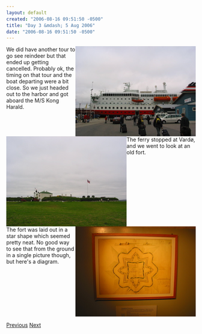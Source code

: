 ```yaml
---
layout: default
created: "2006-08-16 09:51:50 -0500"
title: "Day 3 &mdash; 5 Aug 2006"
date: "2006-08-16 09:51:50 -0500"
---
```




<img src="images/IMG_1322.jpg" align="right" />
We did have another tour to go see reindeer but that ended up getting cancelled.  Probably ok, the timing on that tour and the boat departing were a bit close.  So we just headed out to the harbor and got aboard the M/S Kong Harald.
<br clear="all" />

<img src="images/IMG_1325.jpg" align="left" />
The ferry stopped at Vard&oslash;, and we went to look at an old fort.
<br clear="all" />

<img src="images/IMG_1329.jpg" align="right" />
The fort was laid out in a star shape which seemed pretty neat.  No good way to see that from the ground in a single picture though, but here's a diagram.
<br clear="all" />

[Previous](day2.html)
[Next](day4.html)


